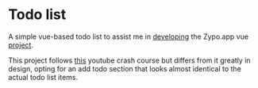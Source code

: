# Todo list

A simple vue-based todo list to assist me in [developing](https://ogriffiths.com/the-start-of-zypo/) the Zypo.app vue [project](https://github.com/zypo-app/vue).

This project follows [this](https://www.youtube.com/watch?v=Wy9q22isx3U) youtube crash course but differs from it greatly in design, opting for an add todo section that looks almost identical to the actual todo list items.
